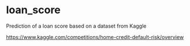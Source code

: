 # loan_score
Prediction of a loan score based on a dataset from Kaggle

https://www.kaggle.com/competitions/home-credit-default-risk/overview